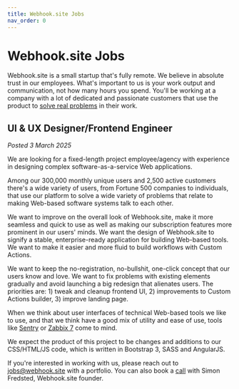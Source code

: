 ```yaml
---
title: Webhook.site Jobs
nav_order: 0
---
```


# Webhook.site Jobs

Webhook.site is a small startup that's fully remote. We believe in absolute trust in our employees. What's important to us is your work output and communication, not how many hours you spend. You'll be working at a company with a lot of dedicated and passionate customers that use the product to [solve real problems](/custom-actions.html) in their work.

## UI & UX Designer/Frontend Engineer

*Posted 3 March 2025*

We are looking for a fixed-length project employee/agency with experience in designing complex software-as-a-service Web applications. 

Among our 300,000 monthly unique users and 2,500 active customers there's a wide variety of users, from Fortune 500 companies to individuals, that use our platform to solve a wide variety of problems that relate to making Web-based software systems talk to each other.

We want to improve on the overall look of Webhook.site, make it more seamless and quick to use as well as making our subscription features more prominent in our users' minds. We want the design of Webhook.site to signify a stable, enterprise-ready application for building Web-based tools. We want to make it easier and more fluid to build workflows with Custom Actions. 

We want to keep the no-registration, no-bullshit, one-click concept that our users know and love. We want to fix problems with existing elements gradually and avoid launching a big redesign that alienates users. The priorities are: 1) tweak and cleanup frontend UI, 2) improvements to Custom Actions builder, 3) improve landing page.

When we think about user interfaces of technical Web-based tools we like to use, and that we think have a good mix of utility and ease of use, tools like [Sentry](https://youtu.be/4djseRVSan8?t=101) or [Zabbix 7](https://youtu.be/p4MxD66k66A?list=PLCFBm2AvdHoB2ENqpqKCdWY-bfmetjCIt&t=274) come to mind.

We expect the product of this project to be changes and additions to our CSS/HTML/JS code, which is written in Bootstrap 3, SASS and AngularJS. 

If you're interested in working with us, please reach out to jobs@webhook.site with a portfolio. You can also book a [call](https://scheduler.zoom.us/webhook/meeting) with Simon Fredsted, Webhook.site founder.